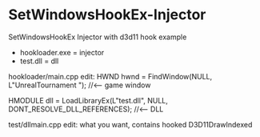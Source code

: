 # SetWindowsHookEx-Injector
SetWindowsHookEx Injector with d3d11 hook example

- hookloader.exe = injector
- test.dll = dll

hookloader/main.cpp edit:
HWND hwnd = FindWindow(NULL, L"UnrealTournament "); //<-- game window

HMODULE dll = LoadLibraryEx(L"test.dll", NULL, DONT_RESOLVE_DLL_REFERENCES); //<-- DLL

test/dllmain.cpp edit:
what you want, contains hooked D3D11DrawIndexed


